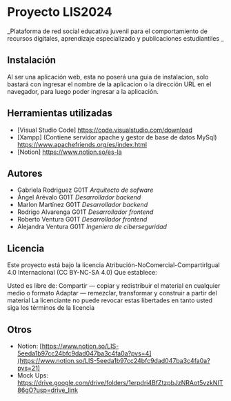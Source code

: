 # Proyecto LIS2024

_Plataforma de red social educativa juvenil para el comportamiento de recursos digitales, aprendizaje especializado y publicaciones estudiantiles _

## Instalación

Al ser una aplicación web, esta no poserá una guia de instalacion, solo bastará con ingresar el nombre de la aplicacion o la dirección URL en el navegador, para luego poder ingresar a la aplicación.

## Herramientas utilizadas

- [Visual Studio Code] https://code.visualstudio.com/download
- [Xampp] (Contiene servidor apache y gestor de base de datos MySql) https://www.apachefriends.org/es/index.html
- [Notion] https://www.notion.so/es-la

## Autores

- Gabriela Rodriguez G01T *Arquitecto de sofware*
- Ángel Arévalo G01T *Desarrollador backend*
- Marlon Martínez G01T *Desarrollador backend*
- Rodrigo Alvarenga G01T *Desarrollador frontend*
- Roberto Ventura G01T *Desarrollador frontend*
- Alejandra Ventura G01T *Ingeniera de ciberseguridad*

## Licencia

Este proyecto está bajo la licencia Atribución-NoComercial-CompartirIgual 4.0 Internacional (CC BY-NC-SA 4.0)
Que establece:

Usted es libre de:
Compartir — copiar y redistribuir el material en cualquier medio o formato
Adaptar — remezclar, transformar y construir a partir del material
La licenciante no puede revocar estas libertades en tanto usted siga los términos de la licencia

## Otros

- Notion: [https://www.notion.so/LIS-5eeda1b97cc24bfc9dad047ba3c4fa0a?pvs=4](https://www.notion.so/LIS-5eeda1b97cc24bfc9dad047ba3c4fa0a?pvs=21)
- Mock Ups: https://drive.google.com/drive/folders/1erpdri4BfZtzpbJzNRAot5vzkNIT86gO?usp=drive_link
